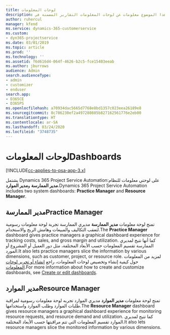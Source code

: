 ```yaml
---
title: لوحات المعلومات
description: يقدم هذا الموضوع معلومات عن لوحات المعلومات التقارير المضمنة في Dynamics 365 Project Service Automation.
author: ruhercul
manager: kfend
ms.service: dynamics-365-customerservice
ms.custom:
- dyn365-projectservice
ms.date: 03/01/2019
ms.topic: article
ms.prod: ''
ms.technology: ''
ms.assetid: f6d616d4-064f-4626-b2c5-fce15403eeab
ms.author: jburrows
audience: Admin
search.audienceType:
- admin
- customizer
- enduser
search.app:
- D365CE
- D365PS
ms.openlocfilehash: a70934dac5665d7768e8bd1357c023eea26189e8
ms.sourcegitcommit: 8c786230ef2a497280885b827162561776e2eb00
ms.translationtype: HT
ms.contentlocale: ar-SA
ms.lasthandoff: 03/24/2020
ms.locfileid: "3748735"
---
```

# <a name="dashboards"></a><span data-ttu-id="39fd0-103">لوحات المعلومات</span><span class="sxs-lookup"><span data-stu-id="39fd0-103">Dashboards</span></span>

[!INCLUDE[cc-applies-to-psa-app-3.x](../includes/cc-applies-to-psa-app-3x.md)]

<span data-ttu-id="39fd0-104">يشتمل Dynamics 365 Project Service Automationعلى لوحتي معلومات للنظام: **مدير الممارسة** و**مدير الموارد**.</span><span class="sxs-lookup"><span data-stu-id="39fd0-104">Dynamics 365 Project Service Automation includes two system dashboards: **Practice Manager** and **Resource Manager**.</span></span>

## <a name="practice-manager"></a><span data-ttu-id="39fd0-105">مدير الممارسة</span><span class="sxs-lookup"><span data-stu-id="39fd0-105">Practice Manager</span></span> 

<span data-ttu-id="39fd0-106">تمنح لوحة معلومات **مدير الممارسة** مديري الممارسة تجربة لوحة معلومات رسومية لتعقب التكاليف والمبيعات وهامش الربح والاستخدام.</span><span class="sxs-lookup"><span data-stu-id="39fd0-106">The **Practice Manager** dashboard gives practice managers a graphical dashboard experience for tracking costs, sales, and gross margin and utilization.</span></span> <span data-ttu-id="39fd0-107">كما أنها تتيح لمديري الممارسة تقسيم المعلومات حسب الأبعاد المختلفة، مثل دور العميل أو المشروع أو المورد.</span><span class="sxs-lookup"><span data-stu-id="39fd0-107">It also lets practice managers slice the information by various dimensions, such as customer, project, or resource role.</span></span> <span data-ttu-id="39fd0-108">لمزيد من المعلومات حول كيفية إنشاء وتخصيص لوحات المعلومات، راجع [إنشاء أو تحرير لوحات المعلومات](../customize/create-edit-dashboards.md).</span><span class="sxs-lookup"><span data-stu-id="39fd0-108">For more information about how to create and customize dashboards, see [Create or edit dashboards](../customize/create-edit-dashboards.md).</span></span>

## <a name="resource-manager"></a><span data-ttu-id="39fd0-109">مدير الموارد</span><span class="sxs-lookup"><span data-stu-id="39fd0-109">Resource Manager</span></span> 

<span data-ttu-id="39fd0-110">تمنح لوحة معلومات **مدير الموارد** مديري الموارد تجربه لوحة معلومات رسومية لمراقبة طلبات الموارد وطلب الموارد واستخدامها.</span><span class="sxs-lookup"><span data-stu-id="39fd0-110">The **Resource Manager** dashboard gives resource managers a graphical dashboard experience for monitoring resource requests, and resource demand and utilization.</span></span> <span data-ttu-id="39fd0-111">كما تتيح لمديري الموارد تقسيم المعلومات التي تتم مراقبتها حسب الأبعاد المختلفة.</span><span class="sxs-lookup"><span data-stu-id="39fd0-111">It also lets resource managers slice the monitored information by various dimensions.</span></span>
